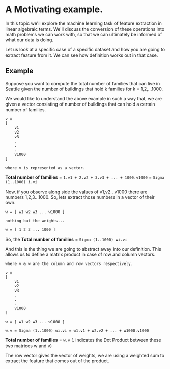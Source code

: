 # A Motivating example.

In this topic we'll explore the machine learning task of feature extraction in linear algebraic terms. We'll discuss the conversion of these operations into math problems we can work with, so that we can ultimately be informed of what our data is doing.

Let us look at a specific case of a specific dataset and how you are going to extract feature from it. We can see how definition works out in that case.

## Example
Suppose you want to compute the total number of families that can live in Seattle given the number of buildings that hold k families for 
k = 1,2,...1000.

We would like to understand the above example in such a way that, we are given a vector consisting of number of buildings that can hold a certain number of families.
```
v = 
[
    v1
    v2
    v3
    .
    .
    .
    v1000
]

where v is represented as a vector.
```

**Total number of families** = `1.v1 + 2.v2 + 3.v3 + ... + 1000.v1000`
                             = `Sigma (1..1000) i.vi`

Now, if you observe along side the values of v1,v2...v1000 there are numbers 1,2,3...1000.
So, lets extract those numbers in a vector of their own. 

```
w = [ w1 w2 w3 ... w1000 ]

nothing but the weights...

w = [ 1 2 3 ... 1000 ]
```

So, the **Total number of families** = `Sigma (1..1000) wi.vi`

And this is the thing we are going to abstract away into our definition. This allows us to define a matrix product in case of row and column vectors.

```
where v & w are the column and row vectors respectively.

v = 
[
    v1
    v2
    v3
    .
    .
    .
    v1000
]

w = [ w1 w2 w3 ... w1000 ]

w.v = Sigma (1..1000) wi.vi = w1.v1 + w2.v2 + ... + w1000.v1000

```
**Total number of families** = `w.v` (. indicates the Dot Product between these two matrices w and v)

The row vector gives the vector of weights, we are using a weighted sum to extract the feature that comes out of the product.